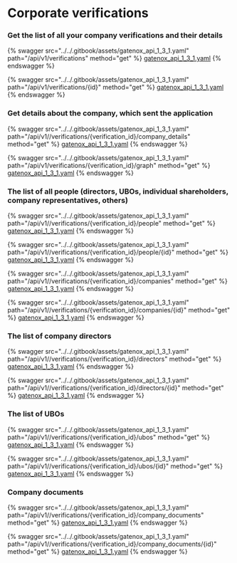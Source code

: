 # Corporate verifications

### Get the list of all your company verifications and their details

{% swagger src="../../.gitbook/assets/gatenox_api_1_3_1.yaml" path="/api/v1/verifications" method="get" %}
[gatenox_api_1_3_1.yaml](../../.gitbook/assets/gatenox_api_1_3_1.yaml)
{% endswagger %}

{% swagger src="../../.gitbook/assets/gatenox_api_1_3_1.yaml" path="/api/v1/verifications/{id}" method="get" %}
[gatenox_api_1_3_1.yaml](../../.gitbook/assets/gatenox_api_1_3_1.yaml)
{% endswagger %}

### Get details about the company, which sent the application

{% swagger src="../../.gitbook/assets/gatenox_api_1_3_1.yaml" path="/api/v1//verifications/{verification_id}/company_details" method="get" %}
[gatenox_api_1_3_1.yaml](../../.gitbook/assets/gatenox_api_1_3_1.yaml)
{% endswagger %}

{% swagger src="../../.gitbook/assets/gatenox_api_1_3_1.yaml" path="/api/v1/verifications/{verification_id}/graph" method="get" %}
[gatenox_api_1_3_1.yaml](../../.gitbook/assets/gatenox_api_1_3_1.yaml)
{% endswagger %}

### The list of all people (directors, UBOs, individual shareholders, company representatives, others)

{% swagger src="../../.gitbook/assets/gatenox_api_1_3_1.yaml" path="/api/v1//verifications/{verification_id}/people" method="get" %}
[gatenox_api_1_3_1.yaml](../../.gitbook/assets/gatenox_api_1_3_1.yaml)
{% endswagger %}

{% swagger src="../../.gitbook/assets/gatenox_api_1_3_1.yaml" path="/api/v1//verifications/{verification_id}/people/{id}" method="get" %}
[gatenox_api_1_3_1.yaml](../../.gitbook/assets/gatenox_api_1_3_1.yaml)
{% endswagger %}

{% swagger src="../../.gitbook/assets/gatenox_api_1_3_1.yaml" path="/api/v1//verifications/{verification_id}/companies" method="get" %}
[gatenox_api_1_3_1.yaml](../../.gitbook/assets/gatenox_api_1_3_1.yaml)
{% endswagger %}

{% swagger src="../../.gitbook/assets/gatenox_api_1_3_1.yaml" path="/api/v1//verifications/{verification_id}/companies/{id}" method="get" %}
[gatenox_api_1_3_1.yaml](../../.gitbook/assets/gatenox_api_1_3_1.yaml)
{% endswagger %}

### The list of company directors

{% swagger src="../../.gitbook/assets/gatenox_api_1_3_1.yaml" path="/api/v1//verifications/{verification_id}/directors" method="get" %}
[gatenox_api_1_3_1.yaml](../../.gitbook/assets/gatenox_api_1_3_1.yaml)
{% endswagger %}

{% swagger src="../../.gitbook/assets/gatenox_api_1_3_1.yaml" path="/api/v1//verifications/{verification_id}/directors/{id}" method="get" %}
[gatenox_api_1_3_1.yaml](../../.gitbook/assets/gatenox_api_1_3_1.yaml)
{% endswagger %}

### The list of UBOs

{% swagger src="../../.gitbook/assets/gatenox_api_1_3_1.yaml" path="/api/v1//verifications/{verification_id}/ubos" method="get" %}
[gatenox_api_1_3_1.yaml](../../.gitbook/assets/gatenox_api_1_3_1.yaml)
{% endswagger %}

{% swagger src="../../.gitbook/assets/gatenox_api_1_3_1.yaml" path="/api/v1//verifications/{verification_id}/ubos/{id}" method="get" %}
[gatenox_api_1_3_1.yaml](../../.gitbook/assets/gatenox_api_1_3_1.yaml)
{% endswagger %}

### Company documents

{% swagger src="../../.gitbook/assets/gatenox_api_1_3_1.yaml" path="/api/v1//verifications/{verification_id}/company_documents" method="get" %}
[gatenox_api_1_3_1.yaml](../../.gitbook/assets/gatenox_api_1_3_1.yaml)
{% endswagger %}

{% swagger src="../../.gitbook/assets/gatenox_api_1_3_1.yaml" path="/api/v1//verifications/{verification_id}/company_documents/{id}" method="get" %}
[gatenox_api_1_3_1.yaml](../../.gitbook/assets/gatenox_api_1_3_1.yaml)
{% endswagger %}
